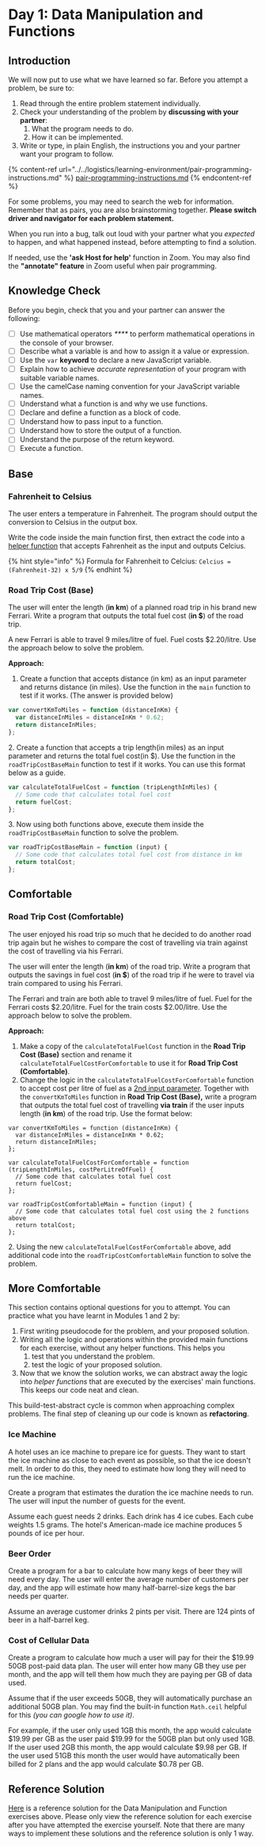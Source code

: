 # Day 1: Data Manipulation and Functions

## Introduction

We will now put to use what we have learned so far. Before you attempt a problem, be sure to:

1. Read through the entire problem statement individually.
2. Check your understanding of the problem by **discussing with your partner**:
   1. What the program needs to do.
   2. How it can be implemented.
3. Write or type, in plain English, the instructions you and your partner want your program to follow.

{% content-ref url="../../logistics/learning-environment/pair-programming-instructions.md" %}
[pair-programming-instructions.md](../../logistics/learning-environment/pair-programming-instructions.md)
{% endcontent-ref %}

For some problems, you may need to search the web for information. Remember that as pairs, you are also brainstorming together. **Please switch driver and navigator for each problem statement.**

When you run into a bug, talk out loud with your partner what you _expected_ to happen, and what happened instead, before attempting to find a solution.

If needed, use the **'ask Host for help'** function in Zoom. You may also find the **"annotate" feature** in Zoom useful when pair programming.

## Knowledge Check

Before you begin, check that you and your partner can answer the following:

- [ ] Use mathematical operators _\*\*\*\*_ to perform mathematical operations in the console of your browser.
- [ ] Describe what a variable is and how to assign it a value or expression.
- [ ] Use the `var` **keyword** to declare a new JavaScript variable.
- [ ] Explain how to achieve _accurate representation_ of your program with suitable variable names.
- [ ] Use the camelCase naming convention for your JavaScript variable names.
- [ ] Understand what a function is and why we use functions.
- [ ] Declare and define a function as a block of code.
- [ ] Understand how to pass input to a function.
- [ ] Understand how to store the output of a function.
- [ ] Understand the purpose of the return keyword.
- [ ] Execute a function.

## **Base**

### **Fahrenheit to Celsius**

The user enters a temperature in Fahrenheit. The program should output the conversion to Celsius in the output box.

Write the code inside the main function first, then extract the code into a [helper function](../../modules/2-structuring-and-debugging-code/2.3-functions/2.3.1-functions.md#define-a-function) that accepts Fahrenheit as the input and outputs Celcius.

{% hint style="info" %}
Formula for Fahrenheit to Celcius: `Celcius = (Fahrenheit-32) x 5/9`
{% endhint %}

### **Road Trip Cost (Base)**

The user will enter the length (**in km**) of a planned road trip in his brand new Ferrari. Write a program that outputs the total fuel cost (**in $**) of the road trip.

A new Ferrari is able to travel 9 miles/litre of fuel. Fuel costs $2.20/litre. Use the approach below to solve the problem.

**Approach:**&#x20;

1. Create a function that accepts distance (in km) as an input parameter and returns distance (in miles). Use the function in the `main` function to test if it works. (The answer is provided below)

```javascript
var convertKmToMiles = function (distanceInKm) {
  var distanceInMiles = distanceInKm * 0.62;
  return distanceInMiles;
};
```

2\. Create a function that accepts a trip length(in miles) as an input parameter and returns the total fuel cost(in $). Use the function in the `roadTripCostBaseMain` function to test if it works. You can use this format below as a guide.

```javascript
var calculateTotalFuelCost = function (tripLengthInMiles) {
  // Some code that calculates total fuel cost
  return fuelCost;
};
```

3\. Now using both functions above, execute them inside the `roadTripCostBaseMain` function to solve the problem.

```javascript
var roadTripCostBaseMain = function (input) {
  // Some code that calculates total fuel cost from distance in km
  return totalCost;
};
```

## **Comfortable**

### **Road Trip Cost (Comfortable)**

The user enjoyed his road trip so much that he decided to do another road trip again but he wishes to compare the cost of travelling via train against the cost of travelling via his Ferrari.&#x20;

The user will enter the length (**in km**) of the road trip. Write a program that outputs the savings in fuel cost (**in $**) of the road trip if he were to travel via train compared to using his Ferrari.

The Ferrari and train are both able to travel 9 miles/litre of fuel. Fuel for the Ferrari costs $2.20/litre. Fuel for the train costs $2.00/litre. Use the approach below to solve the problem.

**Approach:**

1. Make a copy of the `calculateTotalFuelCost` function in the **Road Trip Cost (Base)** section and rename it `calculateTotalFuelCostForComfortable` to use it for **Road Trip Cost (Comfortable)**.&#x20;
2. Change the logic in the `calculateTotalFuelCostForComfortable` function to accept cost per litre of fuel as a [2nd input parameter](../../modules/2-structuring-and-debugging-code/2.3-functions/2.3.2-functions-ii.md#introduction). Together with the `convertKmToMiles` function in **Road Trip Cost (Base),** write a program that outputs the total fuel cost of travelling **via train** if the user inputs length (**in km**) of the road trip. Use the format below:

```
var convertKmToMiles = function (distanceInKm) {
  var distanceInMiles = distanceInKm * 0.62;
  return distanceInMiles;
};

var calculateTotalFuelCostForComfortable = function (tripLengthInMiles, costPerLitreOfFuel) {
  // Some code that calculates total fuel cost
  return fuelCost;
};

var roadTripCostComfortableMain = function (input) {
  // Some code that calculates total fuel cost using the 2 functions above
  return totalCost;
};
```

2\. Using the new `calculateTotalFuelCostForComfortable` above, add additional code into the `roadTripCostComfortableMain` function to solve the problem.

## More Comfortable

This section contains optional questions for you to attempt. You can practice what you have learnt in Modules 1 and 2 by:

1. First writing pseudocode for the problem, and your proposed solution.
2. Writing all the logic and operations within the provided main functions for each exercise, without any helper functions. This helps you
   1. test that you understand the problem.
   2. test the logic of your proposed solution.
3. Now that we know the solution works, we can abstract away the logic into _helper functions_ that are executed by the exercises' main functions. This keeps our code neat and clean.

This build-test-abstract cycle is common when approaching complex problems. The final step of cleaning up our code is known as **refactoring**.

### Ice Machine

A hotel uses an ice machine to prepare ice for guests. They want to start the ice machine as close to each event as possible, so that the ice doesn't melt. In order to do this, they need to estimate how long they will need to run the ice machine.

Create a program that estimates the duration the ice machine needs to run. The user will input the number of guests for the event.

Assume each guest needs 2 drinks. Each drink has 4 ice cubes. Each cube weights 1.5 grams. The hotel's American-made ice machine produces 5 pounds of ice per hour.

### Beer Order

Create a program for a bar to calculate how many kegs of beer they will need every day. The user will enter the average number of customers per day, and the app will estimate how many half-barrel-size kegs the bar needs per quarter.

Assume an average customer drinks 2 pints per visit. There are 124 pints of beer in a half-barrel keg.

### Cost of Cellular Data

Create a program to calculate how much a user will pay for their the $19.99 50GB post-paid data plan. The user will enter how many GB they use per month, and the app will tell them how much they are paying per GB of data used.

Assume that if the user exceeds 50GB, they will automatically purchase an additional 50GB plan. You may find the built-in function `Math.ceil` helpful for this _(you can google how to use it)_.

For example, if the user only used 1GB this month, the app would calculate $19.99 per GB as the user paid $19.99 for the 50GB plan but only used 1GB. If the user used 2GB this month, the app would calculate $9.98 per GB. If the user used 51GB this month the user would have automatically been billed for 2 plans and the app would calculate $0.78 per GB.

## Reference Solution

[Here](https://github.com/rocketacademy/basics-starter-code-2.0/blob/day1/day01-data-manipulation-and-functions/in-class/script.js) is a reference solution for the Data Manipulation and Function exercises above. Please only view the reference solution for each exercise after you have attempted the exercise yourself. Note that there are many ways to implement these solutions and the reference solution is only 1 way.
